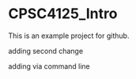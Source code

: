 # CPSC4125_Intro


This is an example project for github. 


adding second change

adding via command line